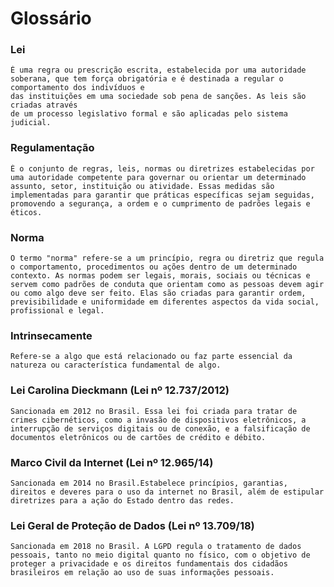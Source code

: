 # Glossário

### Lei
    É uma regra ou prescrição escrita, estabelecida por uma autoridade soberana, que tem força obrigatória e é destinada a regular o comportamento dos indivíduos e 
    das instituições em uma sociedade sob pena de sanções. As leis são criadas através 
    de um processo legislativo formal e são aplicadas pelo sistema judicial. 

### Regulamentação
    É o conjunto de regras, leis, normas ou diretrizes estabelecidas por uma autoridade competente para governar ou orientar um determinado assunto, setor, instituição ou atividade. Essas medidas são implementadas para garantir que práticas específicas sejam seguidas, promovendo a segurança, a ordem e o cumprimento de padrões legais e éticos.

### Norma
    O termo "norma" refere-se a um princípio, regra ou diretriz que regula o comportamento, procedimentos ou ações dentro de um determinado contexto. As normas podem ser legais, morais, sociais ou técnicas e servem como padrões de conduta que orientam como as pessoas devem agir ou como algo deve ser feito. Elas são criadas para garantir ordem, previsibilidade e uniformidade em diferentes aspectos da vida social, profissional e legal.

### Intrinsecamente
    Refere-se a algo que está relacionado ou faz parte essencial da natureza ou característica fundamental de algo.

### Lei Carolina Dieckmann (Lei nº 12.737/2012)
    Sancionada em 2012 no Brasil. Essa lei foi criada para tratar de crimes cibernéticos, como a invasão de dispositivos eletrônicos, a interrupção de serviços digitais ou de conexão, e a falsificação de documentos eletrônicos ou de cartões de crédito e débito. 

### Marco Civil da Internet (Lei nº 12.965/14)
    Sancionada em 2014 no Brasil.Estabelece princípios, garantias, direitos e deveres para o uso da internet no Brasil, além de estipular diretrizes para a ação do Estado dentro das redes.

### Lei Geral de Proteção de Dados (Lei nº 13.709/18)
    Sancionada em 2018 no Brasil. A LGPD regula o tratamento de dados pessoais, tanto no meio digital quanto no físico, com o objetivo de proteger a privacidade e os direitos fundamentais dos cidadãos brasileiros em relação ao uso de suas informações pessoais.
